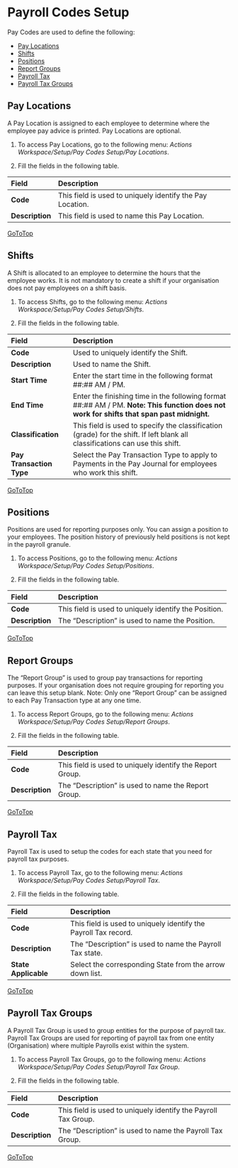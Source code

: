 # Payroll Codes Setup

Pay Codes are used to define the following:

*	[Pay Locations](#pay-locations)
*	[Shifts](#shifts)
*	[Positions](#positions)
*	[Report Groups](#report-groups)
*	[Payroll Tax](#payroll-tax)
*	[Payroll Tax Groups](#payroll-tax-groups)

## Pay Locations

A Pay Location is assigned to each employee to determine where the employee pay advice is printed.  Pay Locations are optional.

1. To access Pay Locations, go to the following menu: *Actions Workspace/Setup/Pay Codes Setup/Pay Locations*.

2. Fill the fields in the following table.

|Field|Description|  
| :--- | :--- | 
|**Code**|	This field is used to uniquely identify the Pay Location.
|**Description**|	This field is used to name this Pay Location.


[GoToTop](#payroll-codes-setup) 

## Shifts

 A Shift is allocated to an employee to determine the hours that the employee works.  It is not mandatory to create a shift if your organisation does not pay employees on a shift basis. 

1. To access Shifts, go to the following menu: *Actions Workspace/Setup/Pay Codes Setup/Shifts*.

2. Fill the fields in the following table.

|Field|Description|  
| :--- | :--- |  
|**Code**|	Used to uniquely identify the Shift.
|**Description**|	Used to name the Shift.
|**Start Time**|	Enter the start time in the following format ##:## AM / PM.
|**End Time**|	Enter the finishing time in the following format ##:## AM / PM.  **Note: This function does not work for shifts that span past midnight.**
|**Classification**|	This field is used to specify the classification (grade) for the shift.  If left blank all classifications can use this shift.
|**Pay Transaction Type**|	Select the Pay Transaction Type to apply to Payments in the Pay Journal for employees who work this shift.

[GoToTop](#payroll-codes-setup) 


## Positions

Positions are used for reporting purposes only.  You can assign a position to your employees.  The position history of previously held positions is not kept in the payroll granule. 

1. To access Positions, go to the following menu: *Actions Workspace/Setup/Pay Codes Setup/Positions*.

2. Fill the fields in the following table.

|Field|Description|  
| :--- | :--- |  
|**Code**|	This field is used to uniquely identify the Position.
|**Description**|	The “Description” is used to name the Position.


[GoToTop](#payroll-codes-setup) 


## Report Groups

The “Report Group” is used to group pay transactions for reporting purposes.  If your organisation does not require grouping for reporting you can leave this setup blank.  Note:  Only one “Report Group” can be assigned to each Pay Transaction type at any one time.

1. To access Report Groups, go to the following menu: *Actions Workspace/Setup/Pay Codes Setup/Report Groups*.

2. Fill the fields in the following table.

|Field|Description|  
| :--- | :--- |  
|**Code**|	This field is used to uniquely identify the Report Group.
|**Description**|	The “Description” is used to name the Report Group.


[GoToTop](#payroll-codes-setup) 



## Payroll Tax

Payroll Tax is used to setup the codes for each state that you need for payroll tax purposes.

1. To access Payroll Tax, go to the following menu: *Actions Workspace/Setup/Pay Codes Setup/Payroll Tax*.

2. Fill the fields in the following table.

|Field|Description|  
| :--- | :--- |  
|**Code**|	This field is used to uniquely identify the Payroll Tax record.
|**Description**|	The “Description” is used to name the Payroll Tax state.
|**State Applicable**|	Select the corresponding State from the arrow down list.


[GoToTop](#payroll-codes-setup) 


## Payroll Tax Groups

A Payroll Tax Group is used to group entities for the purpose of payroll tax.  
Payroll Tax Groups are used for reporting of payroll tax from one entity (Organisation) where multiple Payrolls exist within the system.

1. To access Payroll Tax Groups, go to the following menu: *Actions Workspace/Setup/Pay Codes Setup/Payroll Tax Group*.

2. Fill the fields in the following table.

|Field|Description|  
| :--- | :--- |  
|**Code**|	This field is used to uniquely identify the Payroll Tax Group.
|**Description**|	The “Description” is used to name the Payroll Tax Group.



[GoToTop](#payroll-codes-setup) 

